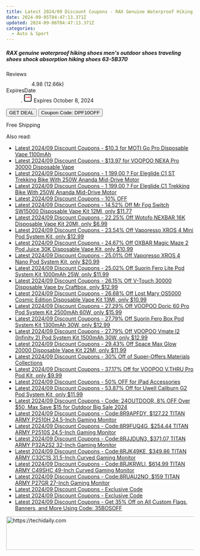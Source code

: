 ```yaml
---
title: Latest 2024/09 Discount Coupons - RAX Genuine Waterproof Hiking Shoes Men's Outdoor Shoes Traveling Shoes Shock Absorption Hiking Shoes 63-5B370
date: 2024-09-05T04:47:13.371Z
updated: 2024-09-06T04:47:13.371Z
categories:
  - Auto & Sport
---
```



<div class="max-w-4xl mx-auto grid grid-cols-1 lg:max-w-5xl lg:gap-x-20 lg:grid-cols-2">
  <div class="relative p-3 col-start-1 row-start-1 flex flex-col-reverse rounded-lg bg-gradient-to-t from-black/75 via-black/0 sm:bg-none sm:row-start-2 sm:p-0 lg:row-start-1">
    <h5 class="mt-1 text-lg font-semibold text-white sm:text-slate-900 md:text-2xl dark:sm:text-white">RAX genuine waterproof hiking shoes men&#39;s outdoor shoes traveling shoes shock absorption hiking shoes 63-5B370</h5>
  </div>
  
  <div class="col-start-1 col-end-3 row-start-1 grid gap-4 sm:mb-6 sm:grid-cols-4 lg:col-start-2 lg:row-span-6 lg:row-end-6 lg:mb-0 lg:gap-6">
    
  </div>
  <dl class="row-start-2 mt-4 flex items-center text-xs font-medium sm:row-start-3 sm:mt-1 md:mt-2.5 lg:row-start-2">
    <dt class="sr-only">Reviews</dt>
    <dd class="flex items-center text-indigo-600 dark:text-indigo-400">
      <svg width="24" height="24" fill="none" aria-hidden="true" class="mr-1 stroke-current dark:stroke-indigo-500">
        <path d="m12 5 2 5h5l-4 4 2.103 5L12 16l-5.103 3L9 14l-4-4h5l2-5Z" stroke-width="2" stroke-linecap="round" stroke-linejoin="round" />
      </svg>
      <span>4.98 <span class="font-normal text-slate-400">(12.66k)</span></span>
    </dd>
    <dt class="sr-only">ExpiresDate</dt>
    <dd class="flex items-center">
      <svg width="2" height="2" aria-hidden="true" fill="currentColor" class="mx-3 text-slate-300">
        <circle cx="1" cy="1" r="1" />
      </svg>
      <svg width="24" height="24" viewBox="0 0 24 24" fill="none" stroke="currentColor" stroke-width="2">
        <rect x="3" y="3" width="18" height="18" rx="2" fill="#fff" />
        <path d="M6 10L18 10" stroke="red" stroke-width="2" fill="none" />
        <path d="M10 6L10 18" stroke="#fff" stroke-width="2" fill="none" />
      </svg>
      Expires October 8, 2024    </dd>
  </dl>
  <div class="col-start-1 row-start-3 mt-4 self-center sm:col-start-2 sm:row-span-2 sm:row-start-2 sm:mt-0 lg:col-start-1 lg:row-start-3 lg:row-end-4 lg:mt-6">
    <button type="button" onClick="javascript:window.open(decodeURIComponent('https%3A%2F%2Fwww.shareasale.com%2Fu.cfm%3Fd%3D1118054%26m%3D97331%26u%3D4338022'), '_blank');void(0);" class="rounded-lg bg-red-600 px-3 py-2 text-sm font-medium leading-6 text-white">GET DEAL</button>
    <button type="button" onClick="javascript:window.open(decodeURIComponent('https%3A%2F%2Fwww.shareasale.com%2Fu.cfm%3Fd%3D1118054%26m%3D97331%26u%3D4338022'), '_blank');void(0);" class="border-dashed border-2 border-indigo-600 bg-green-100 text-sm leading-6 font-medium py-2 px-3 rounded-lg">Coupon Code: DPF10OFF</button>
  </div>
  <p class="col-start-1 mt-4 text-sm leading-6 sm:col-span-2 lg:col-span-1 lg:row-start-4 lg:mt-6 dark:text-slate-400">
    Free Shipping 
  </p>
</div>
<span class="atpl-alsoreadstyle">Also read:</span>
<div><ul>
<li><a href="https://coupons.techidaily.com/coupon-1229479-share-59344-sale/"><u>Latest 2024/09 Discount Coupons - $10.3 for MOTI Go Pro Disposable Vape 1100mAh</u></a></li>
<li><a href="https://coupons.techidaily.com/coupon-1229509-share-59344-sale/"><u>Latest 2024/09 Discount Coupons - $13.97 for VOOPOO NEXA Pro 30000 Disposable Vape</u></a></li>
<li><a href="https://coupons.techidaily.com/coupon-1107169-share-77450-sale/"><u>Latest 2024/09 Discount Coupons - 1 199,00 ? For Eleglide C1 ST Trekking Bike With 250W Ananda Mid-Drive Motor</u></a></li>
<li><a href="https://coupons.techidaily.com/coupon-1107168-share-77450-sale/"><u>Latest 2024/09 Discount Coupons - 1 199,00 ? For Eleglide C1 Trekking Bike With 250W Ananda Mid-Drive Motor</u></a></li>
<li><a href="https://coupons.techidaily.com/coupon-1079073-share-110294-sale/"><u>Latest 2024/09 Discount Coupons - 10% OFF</u></a></li>
<li><a href="https://coupons.techidaily.com/coupon-1100828-share-90958-sale/"><u>Latest 2024/09 Discount Coupons - 14.52% Off Mr Fog Switch SW15000 Disposable Vape Kit 12Ml, only $11.77</u></a></li>
<li><a href="https://coupons.techidaily.com/coupon-1109763-share-90958-sale/"><u>Latest 2024/09 Discount Coupons - 22.25% Off Wotofo NEXBAR 16K Disposable Vape Kit 20Ml, only $6.99</u></a></li>
<li><a href="https://coupons.techidaily.com/coupon-1106333-share-90958-sale/"><u>Latest 2024/09 Discount Coupons - 23.54% Off Vaporesso XROS 4 Mini Pod System Kit, only $12.99</u></a></li>
<li><a href="https://coupons.techidaily.com/coupon-1112225-share-90958-sale/"><u>Latest 2024/09 Discount Coupons - 24.67% Off OXBAR Magic Maze 2 Pod Juice 30K Disposable Vape Kit, only $10.99</u></a></li>
<li><a href="https://coupons.techidaily.com/coupon-1229486-share-90958-sale/"><u>Latest 2024/09 Discount Coupons - 25.01% Off Vaporesso XROS 4 Nano Pod System Kit, only $20.99</u></a></li>
<li><a href="https://coupons.techidaily.com/coupon-1229814-share-90958-sale/"><u>Latest 2024/09 Discount Coupons - 25.02% Off Suorin Fero Lite Pod System Kit 1000mAh 25W, only $11.99</u></a></li>
<li><a href="https://coupons.techidaily.com/coupon-1228779-share-90958-sale/"><u>Latest 2024/09 Discount Coupons - 26.15% Off V-Touch 30000 Disposable Vape by Craftbox, only $12.99</u></a></li>
<li><a href="https://coupons.techidaily.com/coupon-1088335-share-90958-sale/"><u>Latest 2024/09 Discount Coupons - 26.68% Off Lost Mary OS5000 Cosmic Edition Disposable Vape Kit 13Ml, only $10.99</u></a></li>
<li><a href="https://coupons.techidaily.com/coupon-1229487-share-90958-sale/"><u>Latest 2024/09 Discount Coupons - 27.29% Off VOOPOO Doric 60 Pro Pod System Kit 2500mAh 60W, only $15.99</u></a></li>
<li><a href="https://coupons.techidaily.com/coupon-1229815-share-90958-sale/"><u>Latest 2024/09 Discount Coupons - 27.79% Off Suorin Fero Box Pod System Kit 1300mAh 30W, only $12.99</u></a></li>
<li><a href="https://coupons.techidaily.com/coupon-1229485-share-90958-sale/"><u>Latest 2024/09 Discount Coupons - 27.79% Off VOOPOO Vmate I2 (Infinity 2) Pod System Kit 1500mAh 30W, only $12.99</u></a></li>
<li><a href="https://coupons.techidaily.com/coupon-1116704-share-90958-sale/"><u>Latest 2024/09 Discount Coupons - 29.43% Off Space Max Glow 20000 Disposable Vape Kit 22Ml, only $11.99</u></a></li>
<li><a href="https://coupons.techidaily.com/coupon-1228812-share-106131-sale/"><u>Latest 2024/09 Discount Coupons - 30% Off of  Super-Offers Materials Collections</u></a></li>
<li><a href="https://coupons.techidaily.com/coupon-703702-share-90958-sale/"><u>Latest 2024/09 Discount Coupons - 37.17% Off for VOOPOO V.THRU Pro Pod Kit, only $9.99</u></a></li>
<li><a href="https://coupons.techidaily.com/coupon-985312-share-80610-sale/"><u>Latest 2024/09 Discount Coupons - 50% OFF for iPad Accessories</u></a></li>
<li><a href="https://coupons.techidaily.com/coupon-859214-share-90958-sale/"><u>Latest 2024/09 Discount Coupons - 53.87% Off for Uwell Caliburn G2 Pod System Kit, only $11.99</u></a></li>
<li><a href="https://coupons.techidaily.com/coupon-1229665-share-38812-sale/"><u>Latest 2024/09 Discount Coupons - Code: 24OUTDOOR, 8% OFF Over $50, Max Save $15 for Outdoor Big Sale 2024</u></a></li>
<li><a href="https://coupons.techidaily.com/coupon-1229501-share-38812-sale/"><u>Latest 2024/09 Discount Coupons - Code:8R9APFDY, $127.22 TITAN ARMY P2510H 24.5-Inch Gaming Monitor</u></a></li>
<li><a href="https://coupons.techidaily.com/coupon-1229498-share-38812-sale/"><u>Latest 2024/09 Discount Coupons - Code:8R9FUQ4G, $254.44 TITAN ARMY P2510S 24.5-Inch Gaming Monitor</u></a></li>
<li><a href="https://coupons.techidaily.com/coupon-1229502-share-38812-sale/"><u>Latest 2024/09 Discount Coupons - Code:8RJJDUN3, $371.07 TITAN ARMY P32A2S2 32-Inch Gaming Monitor</u></a></li>
<li><a href="https://coupons.techidaily.com/coupon-1229500-share-38812-sale/"><u>Latest 2024/09 Discount Coupons - Code:8RJK49KE, $349.86 TITAN ARMY C32C1S 31.5-Inch Curved Gaming Monitor</u></a></li>
<li><a href="https://coupons.techidaily.com/coupon-1229503-share-38812-sale/"><u>Latest 2024/09 Discount Coupons - Code:8RJKRWLI, $614.99 TITAN ARMY C49SHC 49-Inch Curved Gaming Monitor</u></a></li>
<li><a href="https://coupons.techidaily.com/coupon-1229499-share-38812-sale/"><u>Latest 2024/09 Discount Coupons - Code:8RUAU2NO, $159 TITAN ARMY P27GR 27-Inch Gaming Monitor</u></a></li>
<li><a href="https://coupons.techidaily.com/coupon-1229518-share-113735-sale/"><u>Latest 2024/09 Discount Coupons - Exclusive Code</u></a></li>
<li><a href="https://coupons.techidaily.com/coupon-1229520-share-113735-sale/"><u>Latest 2024/09 Discount Coupons - Exclusive Code</u></a></li>
<li><a href="https://coupons.techidaily.com/coupon-1087095-share-63219-sale/"><u>Latest 2024/09 Discount Coupons - Get 35% Off on All Custom Flags, Banners, and More Using Code: 35BOSOFF</u></a></li>
</ul></div>

<ins class="adsbygoogle"
      style="display:block"
      data-ad-client="ca-pub-7571918770474297"
      data-ad-slot="8358498916"
      data-ad-format="auto"
      data-full-width-responsive="true"></ins>
<!-- affiliate ads begin -->
<a href="https://appsumo.8odi.net/c/5597632/2068440/7443" target="_top" id="2068440">
  <img src="//a.impactradius-go.com/display-ad/7443-2068440" border="0" alt="https://techidaily.com" width="728" height="90"/>
</a>
<img height="0" width="0" src="https://appsumo.8odi.net/i/5597632/2068440/7443" style="position:absolute;visibility:hidden;" border="0" />
<!-- affiliate ads end -->